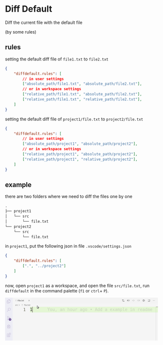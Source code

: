 # Diff Default

Diff the current file with the default file

(by some rules)

## rules

setting the default diff file of `file1.txt` to `file2.txt`

```json
{
    "diffdefault.rules": [
        // in user settings
        ["absolute_path/file1.txt", "absolute_path/file2.txt"],
        // or in workspace settings
        ["relative_path/file1.txt", "absolute_path/file2.txt"],
        ["relative_path/file1.txt", "relative_path/file2.txt"],
    ]
}
```

setting the default diff file of `project1/file.txt` to `project2/file.txt`


```json
{
    "diffdefault.rules": [
        // in user settings
        ["absolute_path/project1", "absolute_path/project2"],
        // or in workspace settings
        ["relative_path/project1", "absolute_path/project2"],
        ["relative_path/project1", "relative_path/project2"],
    ]
}
```



## example

there are two folders where we need to diff the files one by one

```txt
.
├── project1
│   └── src
│       └── file.txt
└── project2
    └── src
        └── file.txt
```

in `project1`, put the following json in file `.vscode/settings.json`

```json
{
    "diffdefault.rules": [
        [".", "../project2"]
    ]
}
```

now, open `project1` as a workspace, and open the file `src/file.txt`, run `diffdefault`
in the command palette (`f1` or `ctrl`+ `P`).

![example](example/example.gif "example")

